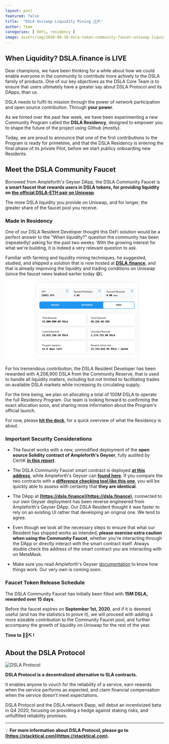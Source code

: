 ```yaml
---
layout: post
featured: false
title:  "DSLA Uniswap Liquidity Mining 🦄💎⛏"
author: Team
categories: [ DeFi, residency ]
image: assets/img/2020-08-18-dsla-token-community-faucet-uniswap-liquidity-mining.jpg
---
```


## When Liquidity? DSLA.finance is LIVE

Dear champions, we have been thinking for a while about how we could enable everyone in the community to contribute more actively to the DSLA family of products. One of our key objectives as the DSLA Core Team is to ensure that users ultimately have a greater say about DSLA Protocol and its DApps, than us.  

DSLA needs to fulfil its mission through the power of network participation and open source contribution. Through **your power**.

As we hinted over the past few week, we have been experimenting a new Community Program called the **DSLA Residency**, designed to empower you to shape the future of the project using Github (mostly). 

Today, we are proud to announce that one of the first contributions to the Program is ready for primetime, and that the DSLA Residency is entering the final phase of its private Pilot, before we start publicy onboarding new Residents.

## Meet the DSLA Community Faucet

Borrowed from Ampleforth's Geyser DApp, the DSLA Community Faucet is **a smart faucet that rewards users in DSLA tokens, for providing liquidity on [the official DSLA-ETH pair on Uniswap](https://uniswap.info/pair/0xd0fbb87e47da9987d345dbdf3a34d4266cf5ebe9)**. 

The more DSLA liquidity you provide on Uniswap, and for longer, the greater share of the faucet pool you receive.

### Made in Residency

One of our DSLA Resident Developer thought this DeFi solution would be a perfect answer to the "When liquidity?" question the community has been (repeatedly) asking for the past two weeks. With the growing interest for what we're building, it is indeed a very relevant question to ask. 

Familiar with farming and liquidity mining techniques, he suggested, studied, and shipped a solution that is now hosted at **[DSLA.finance](https://dsla.finance)**, and that is already improving the liquidity and trading conditions on Uniswap (since the faucet news leaked earlier today 😅).

![DSLA.finance](/assets/img/2020-08-18-dsla-token-community-faucet-uniswap-liquidity-mining-screenshot.jpg)

For his tremendous contribution, the DSLA Resident Developer has been rewarded with 4,206,900 DSLA from the Community Reserve, that is used to handle all liquidity matters, including but not limited to facilitating trades on available DSLA markets while increasing its circulating supply.

For the time being, we plan on allocating a total of 100M DSLA to operate the full Residency Program. Our team is looking forward to confirming the exact allocation soon, and sharing more information about the Program's official launch.

For now, please **[hit the deck](https://storage.googleapis.com/stacktical-public/STACKTICAL_DSLA-RESIDENCY.pdf)**, for a quick overview of what the Residency is about.

### Important Security Considerations

* The faucet works with a new, unmodified deployment of the **open source Solidity contract of Ampleforth's Geyser**, fully audited by CertiK **[in this report](https://github.com/ampleforth/ampleforth-audits/tree/master/token-geyser)**.

* The DSLA Community Faucet smart contract is deployed **[at this address](https://etherscan.io/address/0x167d7b02ac5db5e0166417e162fc91d4ba8683be#code)**, while Ampleforth's Geyser can **[found here](https://etherscan.io/address/0x0eEf70ab0638A763acb5178Dd3C62E49767fd940#code)**.  If you compare the two contracts with a **[difference checking tool like this one](https://www.diffchecker.com/SiUG6Het)**, you will be quickly able to assess with certainty that **they are identical**.

* The DApp at **[https://dsla.finance](https://dsla.finance)**, connected to our own Geyser deployment has been reverse engineered from Ampleforth's Geyser DApp. Our DSLA Resident thought it was faster to rely on an existing UI rather that developing an original one. We tend to agree.

* Even though we took all the necessary steps to ensure that what our Resident has shipped works as intended, **please exercise extra caution when using the Community Faucet**, whether you're interacting through the DApp or directly interact with the smart contract itself. Always double check the address of the smart contract you are interacting with on MetaMask.

* Make sure you read Ampleforth's Geyser [documentation](https://www.ampleforth.org/geyser/) to know how things work. Our very own is coming soon.

### Faucet Token Release Schedule

The DSLA Community Faucet has initially been filled with **15M DSLA, rewarded over 15 days**.  

Before the faucet expires on **September 1st, 2020**, and if it is deemed useful (and has the statistics to prove it), we will proceed with adding a more sizeable contribution to the Community Faucet pool, and further accompany the growth of liquidity on Uniswap for the rest of the year.

**Time to 🦄💎⛏  !**

## About the DSLA Protocol

![DSLA Protocol](https://storage.googleapis.com/stacktical-public/dsla-protocol_by_stacktical.png) 

**DSLA Protocol is a decentralized alternative to SLA contracts.**

It enables anyone to vouch for the reliability of a service, earn rewards when the service performs as expected, and claim financial compensation when the service doesn’t meet expectations. 

DSLA Protocol and the DSLA.network Ðapp, will debut an incentivized beta in Q4 2020, focusing on providing a hedge against staking risks, and unfulfilled reliability promises.

---

💡 **For more information about DSLA Protocol, please go to [https://stacktical.com](https://stacktical.com).**


